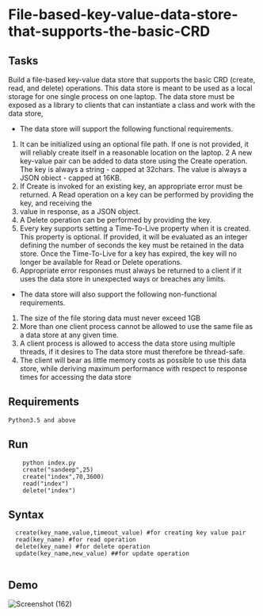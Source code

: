 # File-based-key-value-data-store-that-supports-the-basic-CRD

## Tasks
Build a file-based key-value data store that supports the basic CRD (create, read, and delete) operations. This data store is meant to be used as a local storage for one single process on one laptop. The data store must be exposed as a library to clients that can instantiate a class and work with the data store,
* The data store will support the following functional requirements.
1. It can be initialized using an optional file path. If one is not provided, it will reliably create itself in a reasonable location on the laptop.
2 A new key-value pair can be added to data store using the Create operation. The key is always a string - capped at 32chars. The value is always a JSON obiect - capped at 16KB. 
3. If Create is invoked for an existing key, an appropriate error must be returned. A Read operation on a key can be performed by providing the key, and receiving the
4. value in response, as a JSON object.
5. A Delete operation can be performed by providing the key. 
6. Every key supports setting a Time-To-Live property when it is created. This property is optional. If provided, it will be evaluated as an integer defining the number of     seconds the key must be retained in the data store. Once the Time-To-Live for a key has expired, the key will no longer be available for Read or Delete operations. 
7. Appropriate error responses must always be returned to a client if it uses the data store in unexpected ways or breaches any limits.
* The data store will also support the following non-functional requirements.
1. The size of the file storing data must never exceed 1GB 
2. More than one client process cannot be allowed to use the same file as a data store at any given time. 
3. A client process is allowed to access the data store using multiple threads, if it desires to The data store must therefore be thread-safe.
4. The client will bear as little memory costs as possible to use this data store, while deriving maximum performance with respect to response times for accessing the data store

## Requirements
 ```
 Python3.5 and above
 ```
 ## Run
 ``` 
     python index.py
     create("sandeep",25)
     create("index",70,3600)
     read("index")
     delete("index")
 ```
 
## Syntax
```  
  create(key_name,value,timeout_value) #for creating key value pair
  read(key_name) #for read operation
  delete(key_name) #for delete operation
  update(key_name,new_value) ##for update operation
  
  ```

## Demo
   ![Screenshot (162)](https://user-images.githubusercontent.com/41124504/103173944-319a2280-4884-11eb-9e41-5b6d323c2f09.png)




 
 
